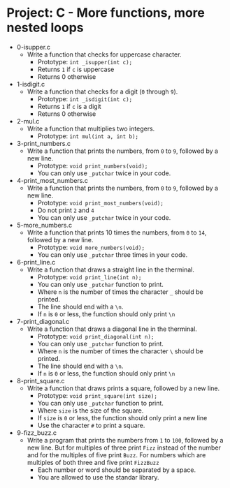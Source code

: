 # Project: C - More functions, more nested loops

*   0-isupper.c
    - Write a function that checks for uppercase character.
      - Prototype: `int _isupper(int c);`
      - Returns `1` if `c` is uppercase
      - Returns 0 otherwise
*   1-isdigit.c
    - Write a function that checks for a digit (`0` through `9`).
      - Prototype: `int _isdigit(int c);`
      - Returns `1` if `c` is a digit
      - Returns 0 otherwise
*   2-mul.c
    - Write a function that multiplies two integers.
      - Prototype: `int mul(int a, int b);`
*   3-print_numbers.c
    - Write a function that prints the numbers, from `0` to `9`, followed by a new line.
      - Prototype: `void print_numbers(void);`
      - You can only use `_putchar` twice in your code.
*   4-print_most_numbers.c
    - Write a function that prints the numbers, from `0` to `9`, followed by a new line.
      - Prototype: `void print_most_numbers(void);`
      - Do not print `2` and `4`
      - You can only use `_putchar` twice in your code.
*   5-more_numbers.c
    - Write a function that prints 10 times the numbers, from `0` to `14`, followed by a new line.
      - Prototype: `void more_numbers(void);`
      - You can only use `_putchar` three times in your code.
*   6-print_line.c
    - Write a function that draws a straight line in the therminal.
      - Prototype: `void print_line(int n);`
      - You can only use `_putchar` function to print.
      - Where `n` is the number of times the character `_` should be printed.
      - The line should end with a `\n`.
      - If `n` is `0` or less, the function should only print `\n`
*   7-print_diagonal.c
    - Write a function that draws a diagonal line in the therminal.
      - Prototype: `void print_diagonal(int n);`
      - You can only use `_putchar` function to print.
      - Where `n` is the number of times the character `\` should be printed.
      - The line should end with a `\n`.
      - If `n` is `0` or less, the function should only print `\n`
*   8-print_square.c
    - Write a function that draws prints a square, followed by a new line.
      - Prototype: `void print_square(int size);`
      - You can only use `_putchar` function to print.
      - Where `size` is the size of the square.
      - If `size` is `0` or less, the function should only print a new line
      - Use the character `#` to print a square.
*   9-fizz_buzz.c
    - Write a program that prints the numbers from `1` to `100`, followed by a new line. But for multiples of three print `Fizz` instead of the number and for the multiples of five print `Buzz`. For numbers which are multiples of both three and five print `FizzBuzz`
      - Each number or word should be separated by a space.
      - You are allowed to use the standar library.
